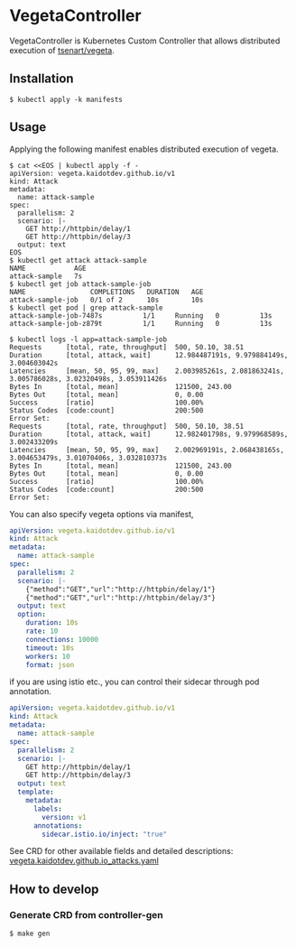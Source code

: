 # VegetaController

VegetaController is Kubernetes Custom Controller that allows distributed execution of [tsenart/vegeta](https://github.com/tsenart/vegeta).

## Installation

```shell
$ kubectl apply -k manifests
```

## Usage

Applying the following manifest enables distributed execution of vegeta.

```shell
$ cat <<EOS | kubectl apply -f -
apiVersion: vegeta.kaidotdev.github.io/v1
kind: Attack
metadata:
  name: attack-sample
spec:
  parallelism: 2
  scenario: |-
    GET http://httpbin/delay/1
    GET http://httpbin/delay/3
  output: text
EOS
$ kubectl get attack attack-sample
NAME            AGE
attack-sample   7s
$ kubectl get job attack-sample-job
NAME                COMPLETIONS   DURATION   AGE
attack-sample-job   0/1 of 2      10s        10s
$ kubectl get pod | grep attack-sample
attack-sample-job-7487s          1/1     Running   0          13s
attack-sample-job-z879t          1/1     Running   0          13s

$ kubectl logs -l app=attack-sample-job
Requests      [total, rate, throughput]  500, 50.10, 38.51
Duration      [total, attack, wait]      12.984487191s, 9.979884149s, 3.004603042s
Latencies     [mean, 50, 95, 99, max]    2.003985261s, 2.081863241s, 3.005786028s, 3.02320498s, 3.053911426s
Bytes In      [total, mean]              121500, 243.00
Bytes Out     [total, mean]              0, 0.00
Success       [ratio]                    100.00%
Status Codes  [code:count]               200:500
Error Set:
Requests      [total, rate, throughput]  500, 50.10, 38.51
Duration      [total, attack, wait]      12.982401798s, 9.979968589s, 3.002433209s
Latencies     [mean, 50, 95, 99, max]    2.002969191s, 2.068438165s, 3.004653479s, 3.01070406s, 3.032810373s
Bytes In      [total, mean]              121500, 243.00
Bytes Out     [total, mean]              0, 0.00
Success       [ratio]                    100.00%
Status Codes  [code:count]               200:500
Error Set:
```

You can also specify vegeta options via manifest,

```yaml
apiVersion: vegeta.kaidotdev.github.io/v1
kind: Attack
metadata:
  name: attack-sample
spec:
  parallelism: 2
  scenario: |-
    {"method":"GET","url":"http://httpbin/delay/1"}
    {"method":"GET","url":"http://httpbin/delay/3"}
  output: text
  option:
    duration: 10s
    rate: 10
    connections: 10000
    timeout: 10s
    workers: 10
    format: json
```

if you are using istio etc., you can control their sidecar through pod annotation.

```yaml
apiVersion: vegeta.kaidotdev.github.io/v1
kind: Attack
metadata:
  name: attack-sample
spec:
  parallelism: 2
  scenario: |-
    GET http://httpbin/delay/1
    GET http://httpbin/delay/3
  output: text
  template:
    metadata:
      labels:
        version: v1
      annotations:
        sidecar.istio.io/inject: "true"
```

See CRD for other available fields and detailed descriptions: [vegeta.kaidotdev.github.io_attacks.yaml](https://github.com/kaidotdev/vegeta-controller/blob/master/manifests/crd/vegeta.kaidotdev.github.io_attacks.yaml)

## How to develop

### Generate CRD from controller-gen

```sh
$ make gen
```
